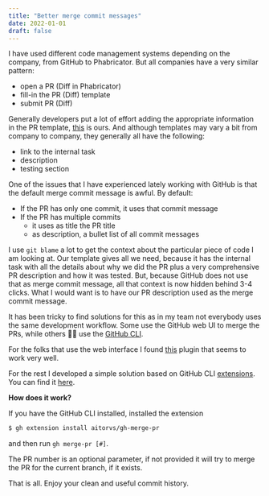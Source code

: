```yaml
---
title: "Better merge commit messages"
date: 2022-01-01
draft: false
---
```


I have used different code management systems depending on the company, from GitHub to Phabricator. But all companies have a very similar pattern:
* open a PR (Diff in Phabricator)
* fill-in the PR (Diff) template
* submit PR (Diff)

Generally developers put a lot of effort adding the appropriate information in the PR template, [this](https://github.com/duckduckgo/Android/blob/develop/.github/PULL_REQUEST_TEMPLATE.md) is ours. 
And although templates may vary a bit from company to company, they generally all have the following:
* link to the internal task
* description
* testing section

One of the issues that I have experienced lately working with GitHub is that the default merge commit message is awful. By default:
* If the PR has only one commit, it uses that commit message
* If the PR has multiple commits
  * it uses as title the PR title
  * as description, a bullet list of all commit messages

I use `git blame` a lot to get the context about the particular piece of code I am looking at. Our template gives all we need, because it has the internal task with all the details about why we did the PR plus a very comprehensive PR description and how it was tested.
But, because GitHub does not use that as merge commit message, all that context is now hidden behind 3-4 clicks. What I would want is to have our PR description used as the merge commit message.

It has been tricky to find solutions for this as in my team not everybody uses the same development workflow. Some use the GitHub web UI to merge the PRs, while others 🙋‍♂️ use the [GitHub CLI](https://cli.github.com/).

For the folks that use the web interface I found [this](https://github.com/zachwhaley/squashed-merge-message) plugin that seems to work very well.

For the rest I developed a simple solution based on GitHub CLI [extensions](https://cli.github.com/manual/gh_extension). You can find it [here](https://github.com/aitorvs/gh-merge-pr).

**How does it work?**

If you have the GitHub CLI installed, installed the extension

```bash
$ gh extension install aitorvs/gh-merge-pr
```

and then run `gh merge-pr [#]`.

The PR number is an optional parameter, if not provided it will try to merge the PR for the current branch, if it exists.


That is all. Enjoy your clean and useful commit history.




